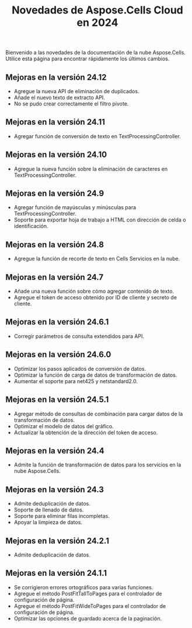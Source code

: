 ﻿---
title: Novedades de Aspose.Cells Cloud en 2024
second_title: Latest Updates & Feature
linktitle: Novedades del 202
type: docs
weight: 20
url: /es/new-features/2024/
keywords: What's new in aspose cells cloud. Microsoft Office Excel, Open Office Spreadsheet, CSV, PDF
description: Esta página describe las nuevas funciones más interesantes de Aspose.Cells Cloud introducidas en versiones recientes
kwords: Excel, Office Nube, REST API, Hoja de cálculo, PDF, CSV, Json, Markdown, Novedades en Aspose.Cells Nube
---
Bienvenido a las novedades de la documentación de la nube Aspose.Cells. Utilice esta página para encontrar rápidamente los últimos cambios.

## Mejoras en la versión 24.12

- Agregue la nueva API de eliminación de duplicados.
- Añade el nuevo texto de extracto API.
- No se pudo crear correctamente el filtro pivote.

## Mejoras en la versión 24.11

- Agregar función de conversión de texto en TextProcessingController.

## Mejoras en la versión 24.10

- Agregue la nueva función sobre la eliminación de caracteres en TextProcessingController.

## Mejoras en la versión 24.9

- Agregar función de mayúsculas y minúsculas para TextProcessingController.
- Soporte para exportar hoja de trabajo a HTML con dirección de celda o identificación.

## Mejoras en la versión 24.8

- Agregue la función de recorte de texto en Cells Servicios en la nube.

## Mejoras en la versión 24.7

- Añade una nueva función sobre cómo agregar contenido de texto.
- Agregue el token de acceso obtenido por ID de cliente y secreto de cliente.

## Mejoras en la versión 24.6.1

- Corregir parámetros de consulta extendidos para API.

## Mejoras en la versión 24.6.0

- Optimizar los pasos aplicados de conversión de datos.
- Optimizar la función de carga de datos de transformación de datos.
- Aumentar el soporte para net425 y netstandard2.0.

## Mejoras en la versión 24.5.1

- Agregar método de consultas de combinación para cargar datos de la transformación de datos.
- Optimizar el modelo de datos del gráfico.
- Actualizar la obtención de la dirección del token de acceso.

## Mejoras en la versión 24.4

- Admite la función de transformación de datos para los servicios en la nube Aspose.Cells.

## Mejoras en la versión 24.3

- Admite deduplicación de datos.
- Soporte de llenado de datos.
- Soporte para eliminar filas incompletas.
- Apoyar la limpieza de datos.

## Mejoras en la versión 24.2.1

- Admite deduplicación de datos.

## Mejoras en la versión 24.1.1

- Se corrigieron errores ortográficos para varias funciones.
- Agregue el método PostFitTallToPages para el controlador de configuración de página.
- Agregue el método PostFitWideToPages para el controlador de configuración de página.
- Optimizar las opciones de guardado acerca de la paginación.
